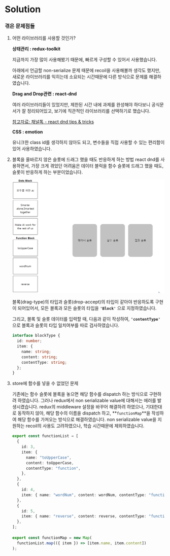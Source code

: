 # Solution

### 겪은 문제점들

1. 어떤 라이브러리를 사용할 것인가?

   **상태관리 : redux-toolkit**

   지금까지 가장 많이 사용해봤기 때문에, 빠르게 구성할 수 있어서 사용했습니다.

   아래에서 언급할 non-serialize 문제 때문에 recoil을 사용해볼까 생각도 했지만, 새로운 라이브러리를 익히는데 소요되는 시간때문에 다른 방식으로 문제를 해결하였습니다.

   **Drag and Drop관련 : react-dnd**

   여러 라이브러리들이 있었지만, 제한된 시간 내에 과제를 완성해야 하다보니 공식문서가 잘 정리되어있고, 보기에 직관적인 라이브러리를 선택하기로 했습니다.

   [참고자료: 채널톡 - react dnd tips & tricks ](https://channel.io/ko/blog/react-dnd-tips-tricks)

   **CSS : emotion**

   유니크한 class id를 생각하지 않아도 되고, 변수들을 직접 사용할 수 있는 편리함이 있어 사용하였습니다.
   <br/>

2. 블록을 올바르지 않은 슬롯에 드래그 했을 때도 반응하게 하는 방법
   react dnd를 사용하면서, 가장 크게 겪었던 어려움은 데이터 블럭을 함수 슬롯에 드래그 했을 때도, 슬롯이 반응하게 하는 부분이었습니다.

   ![잘못된 슬롯 반응](./doc/잘못된%20슬롯%20반응.gif)

   블록(drag-type)의 타입과 슬롯(drop-accept)의 타입이 같아야 반응하도록 구현이 되어있어서, 모든 블록과 모든 슬롯의 타입을 **`'Block'`** 으로 지정하였습니다.

   그리고, 블록 및 슬롯 데이터를 입력할 때, 다음과 같이 작성하여, **`'contentType'`** 으로 블록과 슬롯의 타입 일치여부를 따로 검사하였습니다.

   ```typescript
   interface blockType {
     id: number;
     item: {
       name: string;
       content: string;
       contentType: string;
     };
   }
   ```

3. store에 함수를 넣을 수 없었던 문제

   기존에는 함수 슬롯에 블록을 놓으면 해당 함수를 dispatch 하는 방식으로 구현하려 하였습니다.
   그러나 redux에서 non serializable value에 대해서는 에러를 발생시켰습니다.
   redux의 middleware 설정을 바꾸어 해결하려 하였으나, 기대한대로 동작하지 않아, 해당 함수의 이름을 dispatch 하고, **`functionMap`**을 작성하여 해당 함수를 가져오는 방식으로 해결하였습니다.
   non serializable value을 지원하는 recoil의 사용도 고려하였으나, 학습 시간때문에 제외하였습니다.

   ```typescript
   export const functionList = [
     {
       id: 3,
       item: {
         name: "toUpperCase",
         content: toUpperCase,
         contentType: "function",
       },
     },
     {
       id: 4,
       item: { name: "wordNum", content: wordNum, contentType: "function" },
     },
     {
       id: 5,
       item: { name: "reverse", content: reverse, contentType: "function" },
     },
   ];

   export const functionMap = new Map(
     functionList.map(({ item }) => [item.name, item.content])
   );
   ```
